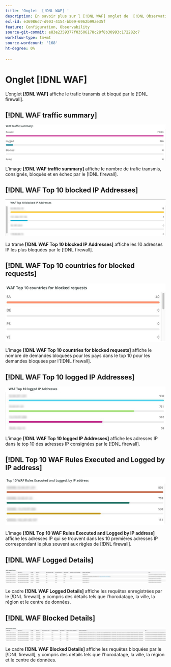 ```yaml
---
title: 'Onglet  [!DNL WAF] '
description: En savoir plus sur l [!DNL WAF] onglet de  [!DNL Observation for Adobe Commerce].
exl-id: e36986d7-d903-4154-bb09-6962b99ae35f
feature: Configuration, Observability
source-git-commit: e83e2359377f03506178c28f8b30993c172282c7
workflow-type: tm+mt
source-wordcount: '168'
ht-degree: 0%

---
```


# Onglet [!DNL WAF]

L’onglet **[!DNL WAF]** affiche le trafic transmis et bloqué par le [!DNL firewall].

## [!DNL WAF traffic summary]

![Résumé du trafic WAF](../../assets/tools/observation-for-adobe-commerce/waf-1.png)

L’image **[!DNL WAF traffic summary]** affiche le nombre de trafic transmis, consignés, bloqués et en échec par le [!DNL firewall].

## [!DNL WAF Top 10 blocked IP Addresses]

![Les 10 adresses IP les plus bloquées dans WAF](../../assets/tools/observation-for-adobe-commerce/waf-2.png)

La trame **[!DNL WAF Top 10 blocked IP Addresses]** affiche les 10 adresses IP les plus bloquées par le [!DNL firewall].

## [!DNL WAF Top 10 countries for blocked requests]

![WAF dans le top 10 des pays pour les demandes bloquées](../../assets/tools/observation-for-adobe-commerce/waf-3.jpg)

L’image **[!DNL WAF Top 10 countries for blocked requests]** affiche le nombre de demandes bloquées pour les pays dans le top 10 pour les demandes bloquées par l’[!DNL firewall].

## [!DNL WAF Top 10 logged IP Addresses]

![WAF des 10 premières adresses IP consignées](../../assets/tools/observation-for-adobe-commerce/waf-4.jpg)

L’image **[!DNL WAF Top 10 logged IP Addresses]** affiche les adresses IP dans le top 10 des adresses IP consignées par le [!DNL firewall].

## [!DNL Top 10 WAF Rules Executed and Logged by IP address]

![Les 10 premières règles WAF exécutées et enregistrées par adresse IP](../../assets/tools/observation-for-adobe-commerce/waf-5.jpg)

L’image **[!DNL Top 10 WAF Rules Executed and Logged by IP address]** affiche les adresses IP qui se trouvent dans les 10 premières adresses IP correspondant le plus souvent aux règles de [!DNL firewall].

## [!DNL WAF Logged Details]

![Détails consignés dans WAF](../../assets/tools/observation-for-adobe-commerce/waf-6.jpg)

Le cadre **[!DNL WAF Logged Details]** affiche les requêtes enregistrées par le [!DNL firewall], y compris des détails tels que l’horodatage, la ville, la région et le centre de données.

## [!DNL WAF Blocked Details]

![WAF a bloqué les détails](../../assets/tools/observation-for-adobe-commerce/waf-7.jpg)

Le cadre **[!DNL WAF Blocked Details]** affiche les requêtes bloquées par le [!DNL firewall], y compris des détails tels que l’horodatage, la ville, la région et le centre de données.
